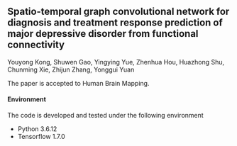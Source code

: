 ##  Spatio-temporal graph convolutional network for diagnosis and treatment response prediction of major depressive disorder from functional connectivity

Youyong Kong, Shuwen Gao, Yingying Yue, Zhenhua Hou, Huazhong Shu, Chunming Xie, Zhijun Zhang, Yonggui Yuan

The paper is accepted to Human Brain Mapping.

####  Environment

The code is developed and tested under the following environment

- Python 3.6.12
- Tensorflow 1.7.0
